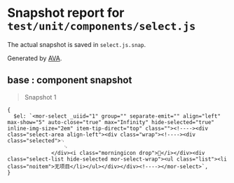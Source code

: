 # Snapshot report for `test/unit/components/select.js`

The actual snapshot is saved in `select.js.snap`.

Generated by [AVA](https://ava.li).

## base : component snapshot

> Snapshot 1

    {
      $el: `<mor-select _uiid="1" group="" separate-emit="" align="left" max-show="5" auto-close="true" max="Infinity" hide-selected="true" inline-img-size="2em" item-tip-direct="top" class=""><!----><div class="select-area align-left"><div class="wrap"><!----><div class="selected">␊
                      ␊
                  </div><i class="morningicon drop"></i></div><div class="select-list hide-selected mor-select-wrap"><ul class="list"><li class="noitem">无项目</li></ul></div></div><!----></mor-select>`,
    }
